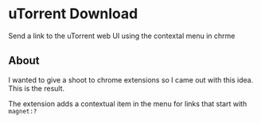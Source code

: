 uTorrent Download
===========

Send a link to the uTorrent web UI using the contextal menu in chrme

About
-----------
I wanted to give a shoot to chrome extensions so I came out with this idea. This is the result.

The extension adds a contextual item in the menu for links that start with ```magnet:?```


